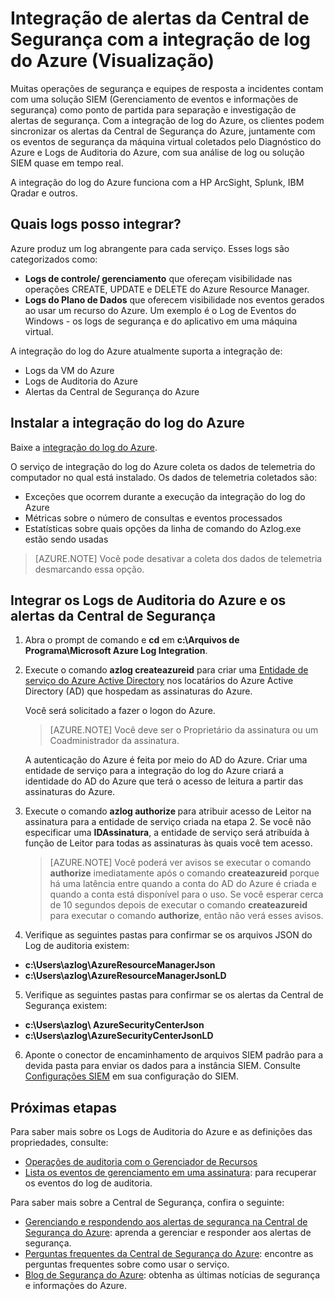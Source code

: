 <properties
   pageTitle="Integração de alertas da Central de Segurança do Azure com a integração de log do Azure (Visualização) | Microsoft Azure"
   description="Este artigo ajuda você a integrar alertas da Central de Segurança com a integração de log do Azure."
   services="security-center"
   documentationCenter="na"
   authors="TerryLanfear"
   manager="MBaldwin"
   editor=""/>

<tags
   ms.service="security-center"
   ms.devlang="na"
   ms.topic="article"
   ms.tgt_pltfrm="na"
   ms.workload="na"
   ms.date="08/08/2016"
   ms.author="terrylan"/>

# Integração de alertas da Central de Segurança com a integração de log do Azure (Visualização)

Muitas operações de segurança e equipes de resposta a incidentes contam com uma solução SIEM (Gerenciamento de eventos e informações de segurança) como ponto de partida para separação e investigação de alertas de segurança. Com a integração de log do Azure, os clientes podem sincronizar os alertas da Central de Segurança do Azure, juntamente com os eventos de segurança da máquina virtual coletados pelo Diagnóstico do Azure e Logs de Auditoria do Azure, com sua análise de log ou solução SIEM quase em tempo real.

A integração do log do Azure funciona com a HP ArcSight, Splunk, IBM Qradar e outros.

## Quais logs posso integrar?

Azure produz um log abrangente para cada serviço. Esses logs são categorizados como:

- **Logs de controle/ gerenciamento** que ofereçam visibilidade nas operações CREATE, UPDATE e DELETE do Azure Resource Manager.
- **Logs do Plano de Dados** que oferecem visibilidade nos eventos gerados ao usar um recurso do Azure. Um exemplo é o Log de Eventos do Windows - os logs de segurança e do aplicativo em uma máquina virtual.

A integração do log do Azure atualmente suporta a integração de:

- Logs da VM do Azure
- Logs de Auditoria do Azure
- Alertas da Central de Segurança do Azure

## Instalar a integração do log do Azure

Baixe a [integração do log do Azure](https://www.microsoft.com/download/details.aspx?id=53324).

O serviço de integração do log do Azure coleta os dados de telemetria do computador no qual está instalado. Os dados de telemetria coletados são:

- Exceções que ocorrem durante a execução da integração do log do Azure
- Métricas sobre o número de consultas e eventos processados
- Estatísticas sobre quais opções da linha de comando do Azlog.exe estão sendo usadas

> [AZURE.NOTE] Você pode desativar a coleta dos dados de telemetria desmarcando essa opção.

## Integrar os Logs de Auditoria do Azure e os alertas da Central de Segurança

1. Abra o prompt de comando e **cd** em **c:\\Arquivos de Programa\\Microsoft Azure Log Integration**.

2. Execute o comando **azlog createazureid** para criar uma [Entidade de serviço do Azure Active Directory](../active-directory/active-directory-application-objects.md) nos locatários do Azure Active Directory (AD) que hospedam as assinaturas do Azure.

    Você será solicitado a fazer o logon do Azure.

    > [AZURE.NOTE] Você deve ser o Proprietário da assinatura ou um Coadministrador da assinatura.

    A autenticação do Azure é feita por meio do AD do Azure. Criar uma entidade de serviço para a integração do log do Azure criará a identidade do AD do Azure que terá o acesso de leitura a partir das assinaturas do Azure.

3. Execute o comando **azlog authorize <IDAssinatura>** para atribuir acesso de Leitor na assinatura para a entidade de serviço criada na etapa 2. Se você não especificar uma **IDAssinatura**, a entidade de serviço será atribuída à função de Leitor para todas as assinaturas às quais você tem acesso.

    > [AZURE.NOTE] Você poderá ver avisos se executar o comando **authorize** imediatamente após o comando **createazureid** porque há uma latência entre quando a conta do AD do Azure é criada e quando a conta está disponível para o uso. Se você esperar cerca de 10 segundos depois de executar o comando **createazureid** para executar o comando **authorize**, então não verá esses avisos.

4. Verifique as seguintes pastas para confirmar se os arquivos JSON do Log de auditoria existem:

  - **c:\\Users\\azlog\\AzureResourceManagerJson**
  - **c:\\Users\\azlog\\AzureResourceManagerJsonLD**

5. Verifique as seguintes pastas para confirmar se os alertas da Central de Segurança existem:

  - **c:\\Users\\azlog\\ AzureSecurityCenterJson**
  - **c:\\Users\\azlog\\AzureSecurityCenterJsonLD**

6. Aponte o conector de encaminhamento de arquivos SIEM padrão para a devida pasta para enviar os dados para a instância SIEM. Consulte [Configurações SIEM](https://azsiempublicdrops.blob.core.windows.net/drops/ALL.htm) em sua configuração do SIEM.

## Próximas etapas

Para saber mais sobre os Logs de Auditoria do Azure e as definições das propriedades, consulte:

- [Operações de auditoria com o Gerenciador de Recursos](../resource-group-audit.md)
- [Lista os eventos de gerenciamento em uma assinatura](https://msdn.microsoft.com/library/azure/dn931934.aspx): para recuperar os eventos do log de auditoria.

Para saber mais sobre a Central de Segurança, confira o seguinte:

- [Gerenciando e respondendo aos alertas de segurança na Central de Segurança do Azure](security-center-managing-and-responding-alerts.md): aprenda a gerenciar e responder aos alertas de segurança.
- [Perguntas frequentes da Central de Segurança do Azure](security-center-faq.md): encontre as perguntas frequentes sobre como usar o serviço.
- [Blog de Segurança do Azure](http://blogs.msdn.com/b/azuresecurity/): obtenha as últimas notícias de segurança e informações do Azure.

<!---HONumber=AcomDC_0810_2016-->